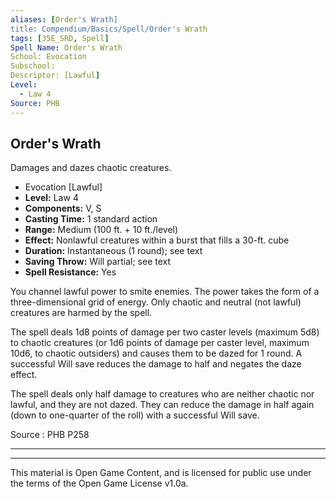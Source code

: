 ```yaml
---
aliases: [Order's Wrath]
title: Compendium/Basics/Spell/Order's Wrath
tags: [35E_SRD, Spell]
Spell Name: Order's Wrath
School: Evocation
Subschool: 
Descriptor: [Lawful]
Level:
  - Law 4
Source: PHB
---
```



## Order's Wrath

Damages and dazes chaotic creatures.

*   Evocation [Lawful]
*   **Level:** Law 4
*   **Components:** V, S
*   **Casting Time:** 1 standard action
*   **Range:** Medium (100 ft. + 10 ft./level)
*   **Effect:** Nonlawful creatures within a burst that fills a 30-ft. cube
*   **Duration:** Instantaneous (1 round); see text
*   **Saving Throw:** Will partial; see text
*   **Spell Resistance:** Yes

<p>You channel lawful power to smite enemies. The power takes the form of a three-dimensional grid of energy. Only chaotic and neutral (not lawful) creatures are harmed by the spell.</p><p>The spell deals 1d8 points of damage per two caster levels (maximum 5d8) to chaotic creatures (or 1d6 points of damage per caster level, maximum 10d6, to chaotic outsiders) and causes them to be dazed for 1 round. A successful Will save reduces the damage to half and negates the daze effect.</p><p>The spell deals only half damage to creatures who are neither chaotic nor lawful, and they are not dazed. They can reduce the damage in half again (down to one-quarter of the roll) with a successful Will save.</p>

Source : PHB P258

---

---

This material is Open Game Content, and is licensed for public use under
the terms of the Open Game License v1.0a.
